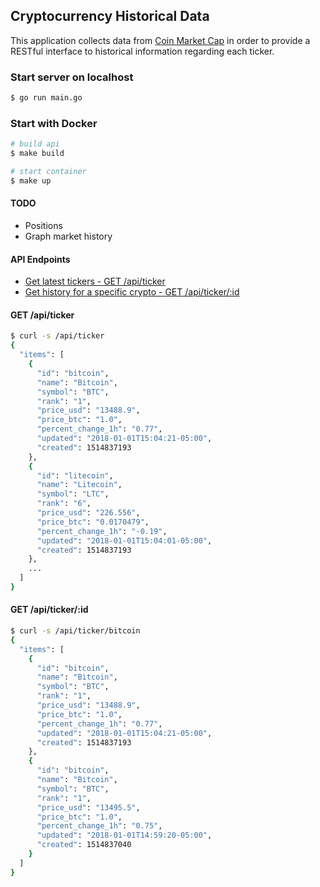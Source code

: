 ## Cryptocurrency Historical Data
This application collects data from [Coin Market Cap](https://coinmarketcap.com/api/) in order to provide a RESTful interface to historical information regarding each ticker.

### Start server on localhost
```bash
$ go run main.go
```

### Start with Docker
```bash
# build api
$ make build

# start container
$ make up
```

#### TODO
* Positions
* Graph market history

#### API Endpoints
* [Get latest tickers - GET /api/ticker](#get-apiticker)   
* [Get history for a specific crypto - GET /api/ticker/:id](#get-apitickerid)             

#### GET /api/ticker
```bash
$ curl -s /api/ticker
{
  "items": [
    {
      "id": "bitcoin",
      "name": "Bitcoin",
      "symbol": "BTC",
      "rank": "1",
      "price_usd": "13488.9",
      "price_btc": "1.0",
      "percent_change_1h": "0.77",
      "updated": "2018-01-01T15:04:21-05:00",
      "created": 1514837193
    },
    {
      "id": "litecoin",
      "name": "Litecoin",
      "symbol": "LTC",
      "rank": "6",
      "price_usd": "226.556",
      "price_btc": "0.0170479",
      "percent_change_1h": "-0.19",
      "updated": "2018-01-01T15:04:01-05:00",
      "created": 1514837193
    },
    ...
  ]
}
```

#### GET /api/ticker/:id
```bash
$ curl -s /api/ticker/bitcoin
{
  "items": [
    {
      "id": "bitcoin",
      "name": "Bitcoin",
      "symbol": "BTC",
      "rank": "1",
      "price_usd": "13488.9",
      "price_btc": "1.0",
      "percent_change_1h": "0.77",
      "updated": "2018-01-01T15:04:21-05:00",
      "created": 1514837193
    },
    {
      "id": "bitcoin",
      "name": "Bitcoin",
      "symbol": "BTC",
      "rank": "1",
      "price_usd": "13495.5",
      "price_btc": "1.0",
      "percent_change_1h": "0.75",
      "updated": "2018-01-01T14:59:20-05:00",
      "created": 1514837040
    }
  ]
}
```

